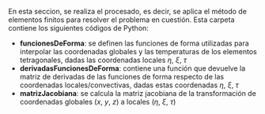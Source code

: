En esta seccion, se realiza el procesado, es decir, se aplica el método de elementos finitos para resolver el problema en cuestión. Esta carpeta contiene los siguientes códigos de Python:

- **funcionesDeForma**: se definen las funciones de forma utilizadas para interpolar las coordenadas globales y las temperaturas de los elementos tetragonales, dadas las coordenadas locales $\eta$, $\xi$, $\tau$
- **derivadasFuncionesDeForma**: contiene una función que devuelve la matriz de derivadas de las funciones de forma respecto de las coordenadas locales/convectivas, dadas estas coordenadas $\eta$, $\xi$, $\tau$
- **matrizJacobiana**: se calcula la matriz jacobiana de la transformación de coordenadas globales ($x$, $y$, $z$) a locales ($\eta$, $\xi$, $\tau$)
